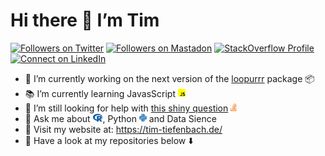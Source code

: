 
<!-- README.md is generated from README.Rmd. Please edit that file -->

# Hi there 👋 I’m Tim

<!-- badges: start -->

<a href="https://www.twitter.com/timteafan" target="blank"><img src="https://img.shields.io/twitter/follow/timteafan?label=Twitter&amp;style=social" alt="Followers on Twitter"/></a>
<a rel="me" href="https://fosstodon.org/@TimTeaFan"><img src="https://img.shields.io/mastodon/follow/109529514106713499?domain=https%3A%2F%2Ffosstodon.org&amp;label=Mastadon%20&amp;style=social" alt="Followers on Mastadon"/></a>
<a href="https://stackoverflow.com/users/9349302/timteafan" target="blank"><img src="https://img.shields.io/stackexchange/stackoverflow/r/9349302?label=Reputation&amp;logo=StackOverflow&amp;logoColor=orange&amp;style=social" alt="StackOverflow Profile"/></a>
<a href="https://www.linkedin.com/in/timtiefenbach" target="blank"><img src="https://shields.io/badge/Connect-0A66C2?logo=linkedin&amp;logoColor=white" alt="Connect on LinkedIn"/></a>

<!-- badges: end -->

- 🔨 I’m currently working on the next version of the
  [loopurrr](https://github.com/TimTeaFan/loopurrr/) package 📦
- 📚 I’m currently learning JavasScript <img
  src="README_files/figure-gfm/fa-icon-6374b039bf1cda27222c805b86ae8923.svg"
  width="12" height="14" />
- 🤔 I’m still looking for help with [this shiny
  question](https://stackoverflow.com/questions/59382931/embed-an-external-shiny-app-in-another-vanilla-shiny-app)
  <img
  src="README_files/figure-gfm/fa-icon-d2066dff794e758f2bccfc87752aa0fc.svg"
  width="10" height="14" />
- 💬 Ask me about <img
  src="README_files/figure-gfm/fa-icon-a6114546c7f33a5a1cd908b95616b053.svg"
  style="width:1.13em;height:1em" />, Python <img
  src="README_files/figure-gfm/fa-icon-cb46e02fd9240854a57abdc30f0231fa.svg"
  width="12" height="14" /> and Data Sience
- 🔗 Visit my website at: <https://tim-tiefenbach.de/>
- 📣 Have a look at my repositories below ⬇️
